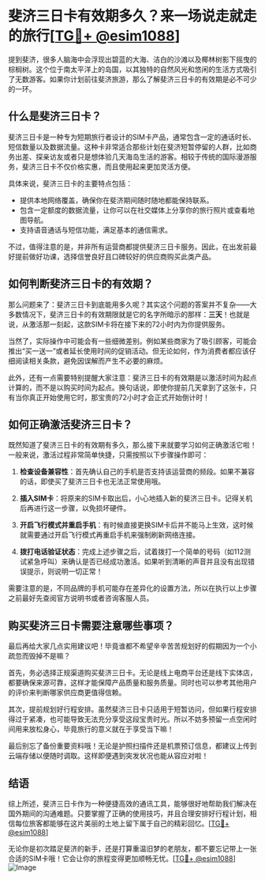 # 斐济三日卡有效期多久？来一场说走就走的旅行[[TG💪+ @esim1088](https://t.me/s/esim1088)]

提到斐济，很多人脑海中会浮现出碧蓝的大海、洁白的沙滩以及椰林树影下摇曳的棕榈树。这个位于南太平洋上的岛国，以其独特的自然风光和悠闲的生活方式吸引了无数游客。如果你计划前往斐济旅游，那么了解斐济三日卡的有效期是必不可少的一环。

## 什么是斐济三日卡？

斐济三日卡是一种专为短期旅行者设计的SIM卡产品，通常包含一定的通话时长、短信数量以及数据流量。这种卡非常适合那些计划在斐济短暂停留的人群，比如商务出差、探亲访友或者只是想体验几天海岛生活的游客。相较于传统的国际漫游服务，斐济三日卡不仅价格实惠，而且使用起来更加灵活方便。

具体来说，斐济三日卡的主要特点包括：
- 提供本地网络覆盖，确保你在斐济期间随时随地都能保持联系。
- 包含一定额度的数据流量，让你可以在社交媒体上分享你的旅行照片或查看地图导航。
- 支持语音通话与短信功能，满足基本的通信需求。

不过，值得注意的是，并非所有运营商都提供斐济三日卡服务。因此，在出发前最好提前做好功课，选择信誉良好且口碑较好的供应商购买此类产品。

## 如何判断斐济三日卡的有效期？

那么问题来了：斐济三日卡到底能用多久呢？其实这个问题的答案并不复杂——大多数情况下，斐济三日卡的有效期限就是它的名字所暗示的那样：**三天**！也就是说，从激活那一刻起，这款SIM卡将在接下来的72小时内为你提供服务。

当然了，实际操作中可能会有一些细微差别。例如某些商家为了吸引顾客，可能会推出“买一送一”或者延长使用时间的促销活动。但无论如何，作为消费者都应该仔细阅读相关条款，避免因误解而产生不必要的麻烦。

此外，还有一点需要特别提醒大家注意：斐济三日卡的有效期是以激活时间为起点计算的，而不是以购买时间为起点。换句话说，即使你提前几天拿到了这张卡，只有当你真正开始使用它时，那宝贵的72小时才会正式开始倒计时！

## 如何正确激活斐济三日卡？

既然知道了斐济三日卡的有效期有多久，那么接下来就要学习如何正确激活它啦！一般来说，激活过程非常简单快捷，只需按照以下步骤操作即可：

1. **检查设备兼容性**：首先确认自己的手机是否支持该运营商的频段。如果不兼容的话，即使买了斐济三日卡也无法正常使用哦。
   
2. **插入SIM卡**：将原来的SIM卡取出后，小心地插入新的斐济三日卡。记得关机后再进行这一步骤，以免损坏硬件。

3. **开启飞行模式并重启手机**：有时候直接更换SIM卡后并不能马上生效，这时候就需要通过开启飞行模式再重启手机来强制刷新网络连接。

4. **拨打电话验证状态**：完成上述步骤之后，试着拨打一个简单的号码（如112测试紧急呼叫）来确认是否已经成功激活。如果听到清晰的声音并且没有出现错误提示，则说明一切正常！

需要注意的是，不同品牌的手机可能存在差异化的设置方法，所以在执行以上步骤之前最好先查阅官方说明书或者咨询客服人员。

## 购买斐济三日卡需要注意哪些事项？

最后再给大家几点实用建议吧！毕竟谁都不希望辛辛苦苦规划好的假期因为一个小疏忽而毁掉不是嘛？

首先，务必选择正规渠道购买斐济三日卡。无论是线上电商平台还是线下实体店，都要确保来源可靠，这样才能保障产品质量和服务质量。同时也可以参考其他用户的评价来判断哪家供应商更值得信赖。

其次，提前规划好行程安排。虽然斐济三日卡只适用于短暂访问，但如果行程安排得过于紧凑，也可能导致无法充分享受这段宝贵时光。所以不妨多预留一点空闲时间用来放松身心，毕竟旅行的意义就在于享受当下嘛！

最后别忘了备份重要资料哦！无论是护照扫描件还是机票预订信息，都建议上传到云端存储以便随时调取。这样即便遇到突发状况也能从容应对啦！

## 结语

综上所述，斐济三日卡作为一种便捷高效的通讯工具，能够很好地帮助我们解决在国外期间的沟通难题。只要掌握了正确的使用技巧，并且合理安排好行程计划，相信每位旅客都能够在这片美丽的土地上留下属于自己的精彩回忆。[[TG💪+ @esim1088](https://t.me/s/esim1088)]

无论你是初次踏足斐济的新手，还是打算重温旧梦的老朋友，都不要忘记带上一张合适的SIM卡哦！它会让你的旅程变得更加顺畅无忧。[[TG💪+ @esim1088](https://t.me/s/esim1088)] 
![Image](https://i.postimg.cc/4NQfJmqS/Snipaste-2025-05-13-00-14-12.png)